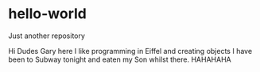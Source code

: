 # hello-world
Just another repository

Hi Dudes
Gary here
I like programming in Eiffel and creating objects
I have been to Subway tonight and eaten my Son whilst there. HAHAHAHA
